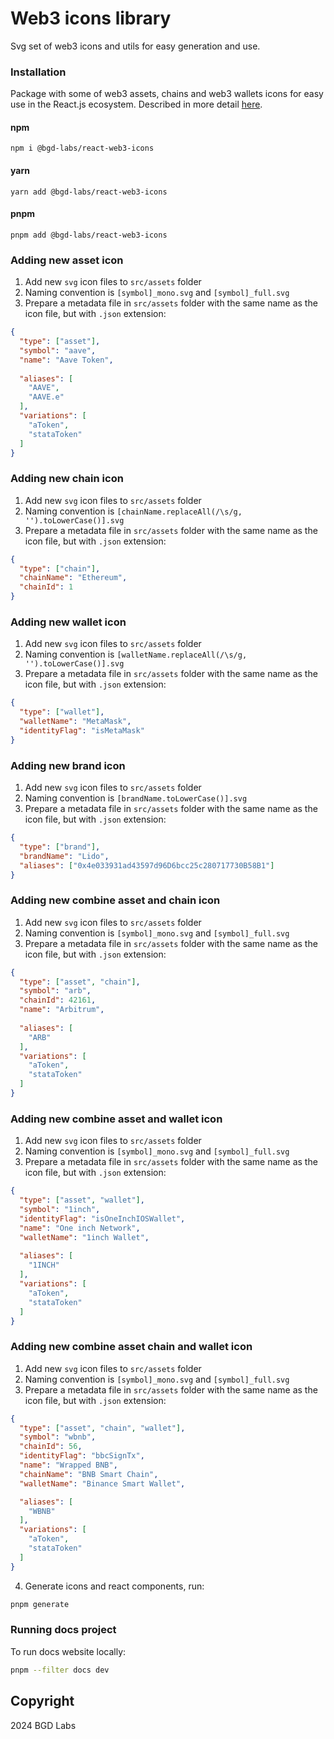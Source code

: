 # Web3 icons library
Svg set of web3 icons and utils for easy generation and use.

### Installation
Package with some of web3 assets, chains and web3 wallets icons for easy use in the React.js ecosystem. Described in more detail [here](./packages/react-web3-icons/README.md).

#### npm
<code>npm i @bgd-labs/react-web3-icons</code>
#### yarn
<code>yarn add @bgd-labs/react-web3-icons</code>
#### pnpm
<code>pnpm add @bgd-labs/react-web3-icons</code>

### Adding new asset icon
1. Add new `svg` icon files to `src/assets` folder
2. Naming convention is `[symbol]_mono.svg` and `[symbol]_full.svg`
3. Prepare a metadata file in `src/assets` folder with the same name as the icon file, but with `.json` extension:
```json
{
  "type": ["asset"],
  "symbol": "aave",
  "name": "Aave Token",
 
  "aliases": [
    "AAVE",
    "AAVE.e"
  ],
  "variations": [
    "aToken",
    "stataToken"
  ]
}
```
### Adding new chain icon
1. Add new `svg` icon files to `src/assets` folder
2. Naming convention is `[chainName.replaceAll(/\s/g, '').toLowerCase()].svg`
3. Prepare a metadata file in `src/assets` folder with the same name as the icon file, but with `.json` extension:

```json
{
  "type": ["chain"],
  "chainName": "Ethereum",
  "chainId": 1
}
```
### Adding new wallet icon
1. Add new `svg` icon files to `src/assets` folder
2. Naming convention is `[walletName.replaceAll(/\s/g, '').toLowerCase()].svg`
3. Prepare a metadata file in `src/assets` folder with the same name as the icon file, but with `.json` extension:

```json
{
  "type": ["wallet"],
  "walletName": "MetaMask",
  "identityFlag": "isMetaMask"
}
```
### Adding new brand icon
1. Add new `svg` icon files to `src/assets` folder
2. Naming convention is `[brandName.toLowerCase()].svg`
3. Prepare a metadata file in `src/assets` folder with the same name as the icon file, but with `.json` extension:

```json
{
  "type": ["brand"],
  "brandName": "Lido",
  "aliases": ["0x4e033931ad43597d96D6bcc25c280717730B58B1"]
}
```
### Adding new combine asset and chain icon
1. Add new `svg` icon files to `src/assets` folder
2. Naming convention is `[symbol]_mono.svg` and `[symbol]_full.svg`
3. Prepare a metadata file in `src/assets` folder with the same name as the icon file, but with `.json` extension:
```json
{
  "type": ["asset", "chain"],
  "symbol": "arb",
  "chainId": 42161,
  "name": "Arbitrum",
  
  "aliases": [
    "ARB"
  ],
  "variations": [
    "aToken",
    "stataToken"
  ]
}
```
### Adding new combine asset and wallet icon
1. Add new `svg` icon files to `src/assets` folder
2. Naming convention is `[symbol]_mono.svg` and `[symbol]_full.svg`
3. Prepare a metadata file in `src/assets` folder with the same name as the icon file, but with `.json` extension:
```json
{
  "type": ["asset", "wallet"],
  "symbol": "1inch",
  "identityFlag": "isOneInchIOSWallet",
  "name": "One inch Network",
  "walletName": "1inch Wallet",
  
  "aliases": [
    "1INCH"
  ],
  "variations": [
    "aToken",
    "stataToken"
  ]
}
```
### Adding new combine asset chain and wallet icon
1. Add new `svg` icon files to `src/assets` folder
2. Naming convention is `[symbol]_mono.svg` and `[symbol]_full.svg`
3. Prepare a metadata file in `src/assets` folder with the same name as the icon file, but with `.json` extension:
```json
{
  "type": ["asset", "chain", "wallet"],
  "symbol": "wbnb",
  "chainId": 56,
  "identityFlag": "bbcSignTx",
  "name": "Wrapped BNB",
  "chainName": "BNB Smart Chain",
  "walletName": "Binance Smart Wallet",

  "aliases": [
    "WBNB"
  ],
  "variations": [
    "aToken",
    "stataToken"
  ]
}
```
4. Generate icons and react components, run:
```bash
pnpm generate
```

### Running docs project

To run docs website locally:
```bash
pnpm --filter docs dev
```

## Copyright
2024 BGD Labs